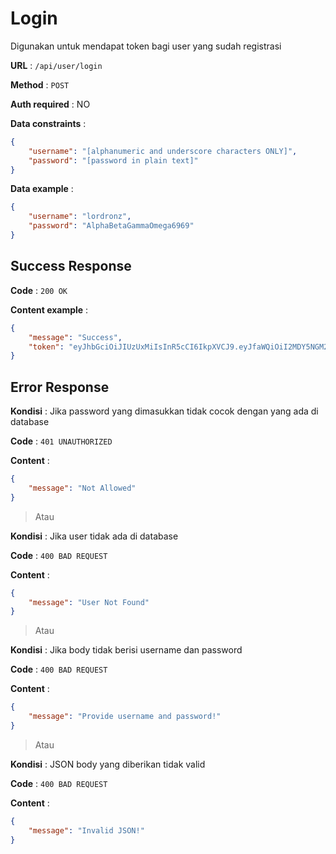 # Login

Digunakan untuk mendapat token bagi user yang sudah registrasi

**URL** : `/api/user/login`

**Method** : `POST`

**Auth required** : NO

**Data constraints** :

```json
{
    "username": "[alphanumeric and underscore characters ONLY]",
    "password": "[password in plain text]"
}
```

**Data example** :

```json
{
    "username": "lordronz",
    "password": "AlphaBetaGammaOmega6969"
}
```

## Success Response

**Code** : `200 OK`

**Content example** :

```json
{
    "message": "Success",
    "token": "eyJhbGciOiJIUzUxMiIsInR5cCI6IkpXVCJ9.eyJfaWQiOiI2MDY5NGM2MzRiNDI3NzJiN2Y1YTg3ZTAiLCJpYXQiOjE2MTc1NTIyODksImV4cCI6MTYxNzU1MzQ4OX0.-4RX8HmMCAo9vgsaYdf79YDxYszEJqYck9KqEksC7zePKwIwVA6EIv4JmqCQ5GWqdJn5icm_s5gvGr0RwC159g"
}
```

## Error Response

**Kondisi** : Jika password yang dimasukkan tidak cocok dengan yang ada di database

**Code** : `401 UNAUTHORIZED`

**Content** :

```json
{
    "message": "Not Allowed"
}
```

> Atau

**Kondisi** : Jika user tidak ada di database

**Code** : `400 BAD REQUEST`

**Content** :

```json
{
    "message": "User Not Found"
}
```

> Atau

**Kondisi** : Jika body tidak berisi username dan password

**Code** : `400 BAD REQUEST`

**Content** :

```json
{
    "message": "Provide username and password!"
}
```

> Atau

**Kondisi** : JSON body yang diberikan tidak valid

**Code** : `400 BAD REQUEST`

**Content** :

```json
{
    "message": "Invalid JSON!"
}
```
